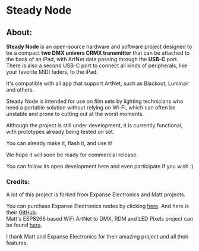 # Steady Node

## About:

**Steady Node** is an open-source hardware and software project designed to be a compact **two DMX univers CRMX transmitter** that can be attached to the back of an iPad, with ArtNet data passing through the **USB-C** port.                                                                             
There is also a second USB-C port to connect all kinds of peripherals, like  your favorite MIDI faders, to the iPad.  

It's compatible with all app that support ArtNet, such as Blackout, Luminair and others.

Steady Node is intended for use on film sets by lighting technicians who need a portable solution without relying on Wi-Fi, which can often be unstable and prone to cutting out at the worst moments.

Although the project is still under development, it is currently functional, with prototypes already being tested on set.

You can already make it, flash it, and use it!

We hope it will soon be ready for commercial release. 

You can follow its open development here and even participate if you wish :)




### Credits:
A lot of this project is forked from Expanse Electronics and Matt projects.  

You can purchase Expanse Electronics nodes by clicking [here](https:/expanseelectronics.com/).
And here is their [GitHub](https://github.com/expanseElectronics/ethernetNodes).  
Matt's ESP8266 based WiFi ArtNet to DMX, RDM and LED Pixels project can be found [here](https://github.com/mtongnz/ESP8266_ArtNetNode_v2).  

I thank Matt and Expanse Electronics for their amazing project and all their features.
